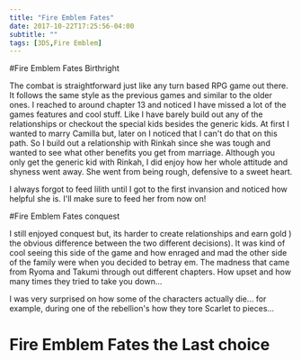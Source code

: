 ```yaml
---
title: "Fire Emblem Fates"
date: 2017-10-22T17:25:56-04:00
subtitle: ""
tags: [3DS,Fire Emblem]
---
```


#Fire Emblem Fates Birthright

The combat is straightforward just like any turn based RPG game out there. It follows the same style as the previous games and similar to the older ones. I reached to around chapter 13 and noticed I have missed a lot of the games features and cool stuff. Like I have barely build out any of the relationships or checkout the special kids besides the generic kids. At first I wanted to marry Camilla but, later on I noticed that I can't do that on this path. So I build out a relationship with Rinkah since she was tough and wanted to see what other benefits you get from marriage. Although you only get the generic kid with Rinkah, I did enjoy how her whole attitude and shyness went away. She went from being rough, defensive to a sweet heart.


I always forgot to feed lilith until I got to the first invansion and noticed how helpful she is. I'll make sure to feed her from now on!




#Fire Emblem Fates conquest

I still enjoyed conquest but, its harder to create relationships and earn gold ) the obvious difference between the two different decisions). It was kind of cool seeing this side of the game and how enraged and mad the other side of the family were when you decided to betray em. The madness that came from Ryoma and Takumi through out different chapters. How upset and how many times they tried to take you down...

I was very surprised on how some of the characters actually die... for example, during one of the rebellion's how they tore Scarlet to pieces...




# Fire Emblem Fates the Last choice


